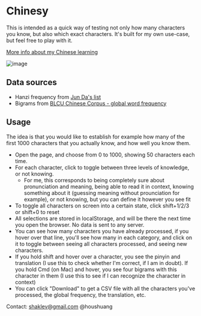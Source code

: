 # Chinesy

This is intended as a quick way of testing not only how many characters you know, but also which exact characters. It's built for my own use-case, but feel free to play with it.

[More info about my Chinese learning](https://notes.reganmian.net/a--chinese)

![image](https://user-images.githubusercontent.com/61575/82156757-63bebd00-987d-11ea-8570-138775c6760d.png)

## Data sources

- Hanzi frequency from [Jun Da's list](https://lingua.mtsu.edu/chinese-computing/statistics/char/list.php?Which=MO)
- Bigrams from [BLCU Chinese Corpus - global word frequency](https://www.plecoforums.com/threads/word-frequency-list-based-on-a-15-billion-character-corpus-bcc-blcu-chinese-corpus.5859/)

## Usage

The idea is that you would like to establish for example how many of the first 1000 characters that you actually know, and how well you know them.

- Open the page, and choose from 0 to 1000, showing 50 characters each time.
- For each character, click to toggle between three levels of knowledge, or not knowing.
  - For me, this corresponds to being completely sure about pronunciation and meaning, being able to read it in context, knowing something about it (guessing meaning without prounciation for example), or not knowing, but you can define it however you see fit
- To toggle all characters on screen into a certain state, click shift+1/2/3 or shift+0 to reset
- All selections are stored in localStorage, and will be there the next time you open the browser. No data is sent to any server.
- You can see how many characters you have already processed, if you hover over that line, you'll see how many in each category, and click on it to toggle between seeing all characters processed, and seeing new characters.
- If you hold shift and hover over a character, you see the pinyin and translation (I use this to check whether I'm correct, if I am in doubt). If you hold Cmd (on Mac) and hover, you see four bigrams with this character in them (I use this to see if I can recognize the character in context)
- You can click "Download" to get a CSV file with all the characters you've processed, the global frequency, the translation, etc.

Contact:
shaklev@gmail.com @houshuang
